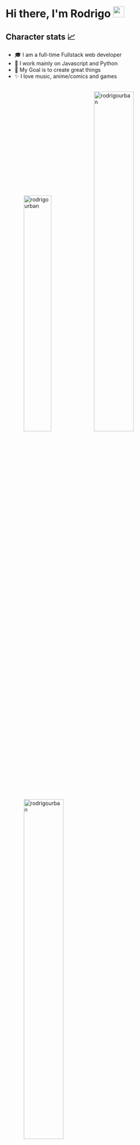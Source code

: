 # Hi there, I'm Rodrigo <img src="https://github.com/TheDudeThatCode/TheDudeThatCode/blob/master/Assets/Hi.gif" width="29px">

## Character stats 📈
<p align="center" width="100%">
   <ul>
    <li>
      🎓 I am a full-time Fullstack web developer
    </li>
    <li>
      🌱 I work mainly on Javascript and Python
    </li>
    <li>
      🎯 My Goal is to create great things
    </li>
    <li>
      ✨ I love music, anime/comics and games
    </li>
  <ul>
    <br>
  <img width="40%" src="https://github-readme-stats.vercel.app/api/top-langs?username=rodrigourban&show_icons=true&theme=dracula&title_color=ff8000&text_color=ffffff&bg_color=6a6a6a&locale=en&layout=compact&hide_border=true" alt="rodrigourban" /> 
  <img width="48%" src="https://github-readme-stats.vercel.app/api?username=rodrigourban&show_icons=true&theme=dracula&title_color=ff8000&text_color=ffffff&bg_color=6a6a6a&locale=en&hide_border=true" alt="rodrigourban" />
  <img width="48%" src="https://github-readme-streak-stats.herokuapp.com/?user=rodrigourban&theme=highcontrast&hide_border=true" alt="rodrigourban" />
</p>


## My Github activity
![GitHub Activity Graph](https://activity-graph.herokuapp.com/graph?username=rodrigourban&theme=dracula&hide_border=true)
